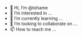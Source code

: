 - 👋 Hi, I’m @tohame
- 👀 I’m interested in ...
- 🌱 I’m currently learning ...
- 💞️ I’m looking to collaborate on ...
- 📫 How to reach me ...

<!---
tohame/tohame is a ✨ special ✨ repository because its `README.md` (this file) appears on your GitHub profile.
You can click the Preview link to take a look at your changes.
--->

